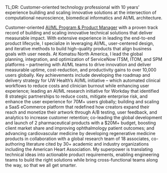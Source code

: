 TL;DR: Customer-oriented technology professional with 10 years’ experience building and scaling innovative solutions at the intersection of computational neuroscience, biomedical informatics and AI/ML architecture.

Customer-oriented <a href='#'>AI/ML Program & Product Manager</a> with a proven track record of building and scaling innovative technical solutions that deliver measurable impact.   With extensive experience in leading the end-to-end product lifecycle, I specialize in leveraging AI/ML, user-centered design, and iterative methods to build high-quality products that align business goals with user needs.   At Komatsu North America, I lead the global planning, integration, and optimization of ServiceNow ITSM, ITOM, and SPM platforms – partnering with AI/ML teams to drive innovation and deliver measurable uptime, cost-reduction, and productivity gains to over 10,000 users globally. Key achievements include developing the roadmap and delivery strategy for UW Health’s AI/ML initiative – which automated clinical workflows to reduce costs and clinician burnout while enhancing user experience; leading an AI/ML research initiative for Workday that identified 8 strategic partnerships to reduce costs, mitigate enterprise risk, and enhance the user experience for 70M+ users globally; building and scaling a SaaS eCommerce platform that redefined how creators expand their reach and monetize their artwork through A/B testing, user feedback, and analytics to increase customer retention; co-leading the global development and launch of 2 pharmaceutical products with a $20M+ budget, boosting client market share and improving ophthalmology patient outcomes; and advancing cardiovascular medicine by developing regenerative medicine products in collaboration with a global research team of 18 associates, co-authoring literature cited by 30+ academic and industry organizations including the American Heart Association.   My superpower is translating technical ideas into actionable product requirements, enabling engineering teams to build the right solutions while bring cross-functional teams along the way, so that we all get smarter.